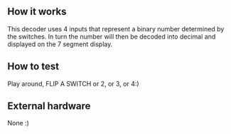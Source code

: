 <!---

This file is used to generate your project datasheet. Please fill in the information below and delete any unused
sections.

You can also include images in this folder and reference them in the markdown. Each image must be less than
512 kb in size, and the combined size of all images must be less than 1 MB.
-->

## How it works

This decoder uses 4 inputs that represent a binary number determined by the switches. In turn the number will then be decoded into decimal and displayed on the 7 segment display.

## How to test

Play around, FLIP A SWITCH or 2, or 3, or 4:) 

## External hardware

None :)
